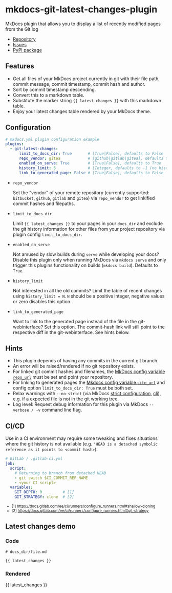 <!--
SPDX-FileCopyrightText: 2023 Thomas Breitner

SPDX-License-Identifier: MIT
-->

# mkdocs-git-latest-changes-plugin

MkDocs plugin that allows you to display a list of recently modified pages from the Git log

- [Repository](https://github.com/tombreit/mkdocs-git-latest-changes-plugin)
- [Issues](https://github.com/tombreit/mkdocs-git-latest-changes-plugin/issues)
- [PyPI package](https://pypi.org/project/mkdocs-git-latest-changes-plugin/)

## Features

- Get all files of your MkDocs project currently in git with their file path, commit message, commit timestamp, commit hash and author.
- Sort by commit timestamp descending.
- Convert this to a markdown table.
- Substitute the marker string <code>&#123;&#123; latest_changes &#125;&#125;</code> with this markdown table.
- Enjoy your latest changes table rendered by your MkDocs theme.

## Configuration

```yml
# mkdocs.yml plugin configuration example
plugins:
  - git-latest-changes:
      limit_to_docs_dir: True       # [True|False], defaults to False
      repo_vendor: gitea            # [github|gitlab|gitea], defaults to `repo_name`
      enabled_on_serve: True        # [True|False], defaults to True
      history_limit: 5              # [Integer, defaults to -1 (no history limit)]
      link_to_generated_page: False # [True|False], defaults to False
```

- `repo_vendor`

    Set the "vendor" of your remote repository (currently supported: `bitbucket`, `github`, `gitlab` and `gitea`) via `repo_vendor` to get linkified commit hashes and filepaths.

- `limit_to_docs_dir`

    Limit <code>&#123;&#123; latest_changes &#125;&#125;</code> to your pages in your `docs_dir` and exclude the git history information for other files from your project repository via plugin config `limit_to_docs_dir`.

- `enabled_on_serve`

    Not amused by slow builds during `serve` while developing your docs? Disable this plugin only when running MkDocs via `mkdocs serve` and only trigger this plugins functionality on builds (`mkdocs build`). Defaults to `True`.

- `history_limit`

    Not interested in all the old commits? Limit the table of recent changes using `history_limit = N`. `N` should be a positive integer, negative values or zero disables this option.

- `link_to_generated_page`

    Want to link to the generated page instead of the file in the git-webinterface? Set this option. The commit-hash link will still point to the respective diff in the git-webinterface. See hints below.

## Hints

- This plugin depends of having any commits in the current git branch.
- An error will be raised/rendered if no git repository exists.
- For linked git commit hashes and filenames, the [MkDocs config variable `repo_url`](https://www.mkdocs.org/user-guide/configuration/#repo_url) must be set and point your repository.
- For linking to generated pages the [Mkdocs config variable `site_url`](https://www.mkdocs.org/user-guide/configuration/#site_url) and config option `limit_to_docs_dir: True` must be both set.
- Relax warnings with `--no-strict` (via MkDocs [strict configuration](https://www.mkdocs.org/user-guide/configuration/#strict), [cli](https://www.mkdocs.org/user-guide/cli/)), e.g. if a expected file is not in the git working tree.
- Log level: Request debug information for this plugin via MkDocs `--verbose / -v` command line flag.

## CI/CD

Use in a CI environment may require some tweaking and fixes situations where the git history is not available (e.g. `"HEAD is a detached symbolic reference as it points to <commit hash>`):

```yml
# GitLab / .gitlab-ci.yml
job:
  script:
    # Returning to branch from detached HEAD
    - git switch $CI_COMMIT_REF_NAME
    - <your CI script>
  variables:
    GIT_DEPTH: 0         # [1]
    GIT_STRATEGY: clone  # [2]
```

<small markdown>

- [1] <https://docs.gitlab.com/ee/ci/runners/configure_runners.html#shallow-cloning>
- [2] <https://docs.gitlab.com/ee/ci/runners/configure_runners.html#git-strategy>

</small>

## Latest changes demo

### Code

<pre><code># docs_dir/file.md

&#123;&#123; latest_changes &#125;&#125;
</code></pre>

### Rendered

{{ latest_changes }}
